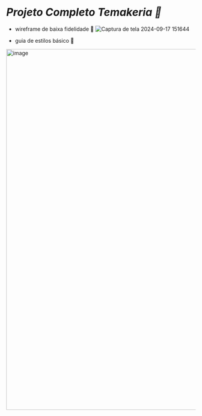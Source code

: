 # *Projeto Completo Temakeria 🍣*

- wireframe de baixa fidelidade 🍜
![Captura de tela 2024-09-17 151644](https://github.com/user-attachments/assets/94499363-f8d9-4d00-a6e0-2358a1633ed3)

- guia de estilos básico 🦮
<img width="959" alt="image" src="https://github.com/user-attachments/assets/b6501f92-6254-4586-9242-3cd35c7d6841">
